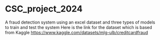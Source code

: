# CSC_project_2024
A fraud detection system using an excel dataset and three types of models to train and test the system
Here is the link for the dataset which is based from Kaggle
https://www.kaggle.com/datasets/mlg-ulb/creditcardfraud

